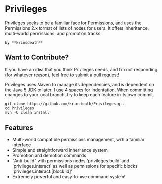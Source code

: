 Privileges
===
Privileges seeks to be a familiar face for Permissions, and uses the Permissions 2.x format of lists of nodes for users. It offers inheritance, multi-world permissions, and promotion tracks

    by **krinsdeath**

Want to Contribute?
---
If you have an idea that you think Privileges needs, and I'm not responding (for whatever reason), feel free to submit a pull request!

Privileges uses Maven to manage its dependencies, and is dependent on the Java 5 JDK or later. I use 4 spaces for indentation. When committing changes to your local branch, try to keep each feature in its own commit.

    git clone https://github.com/krinsdeath/Privileges.git
    cd Privileges
    mvn -U clean install

Features
---
*   Multi-world compatible permissions management, with a familiar interface
*   Simple and straightforward inheritance system
*   Promotion and demotion commands
*   "Anti-build" with permissions nodes 'privileges.build' and 'privileges.interact' as well as permissions for specific blocks 'privileges.interact.[block id]'
*   Extremely powerful and easy-to-use command system!